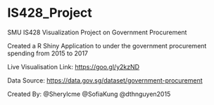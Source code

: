 # IS428_Project
SMU IS428 Visualization Project on Government Procurement
 
Created a R Shiny Application to under the government procurement spending from 2015 to 2017

Live Visualisation Link: https://goo.gl/y2kzND

Data Source: https://data.gov.sg/dataset/government-procurement

Created By:
@Sherylcme
@SofiaKung
@dthnguyen2015
